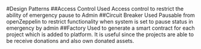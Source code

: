 #Design Patterns
##Access Control
Used Access control to restrict the ability of emergency pause to Admin
##Circuit Breaker
Used Pausable from openZeppelin to restrict functionality when system is set to pause status in emergency by admin
##Factory
Used to generate a smart contract for each project which is added to platform. It is useful since the projects are able to be receive donations and also own donated assets.